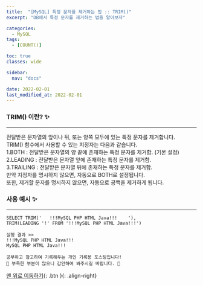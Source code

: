 ```yaml
---
title:  "[MySQL] 특정 문자를 제거하는 법 :: TRIM()"
excerpt: "DB에서 특정 문자를 제거하는 법을 알아보자"

categories:
  - MySQL
tags:
  - [COUNT()]

toc: true
classes: wide

sidebar:
  nav: "docs"

date: 2022-02-01
last_modified_at: 2022-02-01
---
```


### TRIM() 이란? ✨
---
전달받은 문자열의 앞이나 뒤, 또는 양쪽 모두에 있는 특정 문자를 제거합니다.<br>
TRIM() 함수에서 사용할 수 있는 지정자는 다음과 같습니다.<br>
1.BOTH : 전달받은 문자열의 양 끝에 존재하는 특정 문자를 제거함. (기본 설정)<br>
2.LEADING : 전달받은 문자열 앞에 존재하는 특정 문자를 제거함.<br>
3.TRAILING : 전달받은 문자열 뒤에 존재하는 특정 문자를 제거함.<br>
만약 지정자를 명시하지 않으면, 자동으로 BOTH로 설정됩니다.<br>
또한, 제거할 문자를 명시하지 않으면, 자동으로 공백을 제거하게 됩니다.

### 사용 예시 ✨
---
```
SELECT TRIM('   !!!MySQL PHP HTML Java!!!    '), 
TRIM(LEADING '!' FROM '!!!MySQL PHP HTML Java!!!')

실행 결과 >>
!!!MySQL PHP HTML Java!!!
MySQL PHP HTML Java!!!
```

```
공부하고 참고하여 기록해두는 개인 기록용 포스팅입니다!
🤔 부족한 부분이 많으니 감안하여 봐주시길 바랍니다. 🤔
```

[맨 위로 이동하기](#){: .btn }{: .align-right}